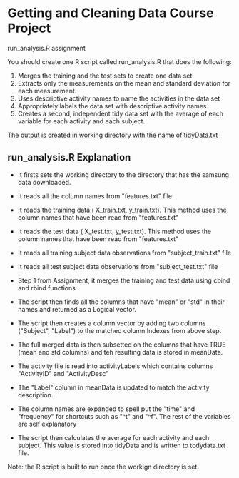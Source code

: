 # Getting and Cleaning Data Course Project

run_analysis.R assignment

You should create one R script called run_analysis.R that does the following:
1. Merges the training and the test sets to create one data set. 
2. Extracts only the measurements on the mean and standard deviation for each measurement. 
3. Uses descriptive activity names to name the activities in the data set 
4. Appropriately labels the data set with descriptive activity names. 
5. Creates a second, independent tidy data set with the average of each variable for each activity and each subject.

The output is created in working directory with the name of tidyData.txt

## run_analysis.R Explanation

* It firsts sets the working directory to the directory that has the samsung data downloaded.

* It reads all the column names from "features.txt" file

* It reads the training data ( X_train.txt, y_train.txt). This method uses the column names that have been read from "features.txt"

* It reads the test data ( X_test.txt, y_test.txt). This method uses the column names that have been read from "features.txt"

* It reads all training subject data observations from "subject_train.txt" file

* It reads all test subject data observations from "subject_test.txt" file

* Step 1 from Assignment, it merges the training and test data using cbind and rbind functions.

* The script then finds all the columns that have "mean" or "std" in their names and returned as a Logical vector.

* The script then creates a column vector by adding two columns ("Subject", "Label") to the matched column Indexes from above step.

* The full merged data is then subsetted on the columns that have TRUE (mean and std columns) and teh resulting data is stored in meanData.

* The activity file is read into activityLabels which contains columns "ActivityID" and "ActivityDesc"

* The "Label" column in meanData is updated to match the activity description.

* The column names are expanded to spell put the "time" and "frequency" for shortcuts such as "^t" and "^f". The rest of the variables are self explanatory

* The script then calculates the average for each activity and each subject. This value is stored into tidyData and is written to todydata.txt file.

Note: the R script is built to run once the workign directory is set.
